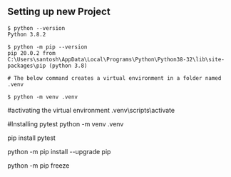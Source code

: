 

## Setting up new Project

```
$ python --version
Python 3.8.2

$ python -m pip --version
pip 20.0.2 from C:\Users\santosh\AppData\Local\Programs\Python\Python38-32\lib\site-packages\pip (python 3.8)

# The below command creates a virtual environment in a folder named .venv

$ python -m venv .venv
```

#activating the virtual environment
.venv\scripts\activate


#Installing pytest
python -m venv .venv

pip install pytest

python -m pip install --upgrade pip

python -m pip freeze
